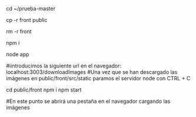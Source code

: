 cd ~/prueba-master

cp -r front public

rm -r front

npm i

node app

#iintroducimos la siguiente url en el navegador: localhost:3003/downloadImages
#Una vez que se han descargado las imágenes en public/front/src/static paramos el servidor node con CTRL + C

cd public/front
npm i
npm start

#En este punto se abrirá una pestaña en el navegador cargando las imágenes
